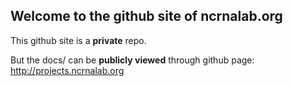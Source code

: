 ## Welcome to the github site of ncrnalab.org

This github site is a **private** repo.

But the docs/ can be **publicly viewed** through github page: http://projects.ncrnalab.org



